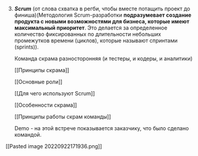 3.  ***Scrum*** (от слова схватка в регби, чтобы вместе потащить проект до финиша)(Методология Scrum-разработки **подразумевает создание продукта с новыми возможностями для бизнеса, которые имеют максимальный приоритет**. Это делается за определенное количество фиксированных по длительности небольших промежутков времени (циклов), которые называют спринтами (sprints)).
    
    Команда скрама разносторонняя (и тестеры, и кодеры, и аналитики)
    
    [[Принципы скрама]]
    
     [[Основные роли]]
    
    [[Для чего используют Scrum]]
    
    [[Особенности скрама]]

    [[Принципы работы скрам команды]]
    
    Demo - на этой встрече показывается заказчику, что было сделано командой.


[[Pasted image 20220922171936.png]]